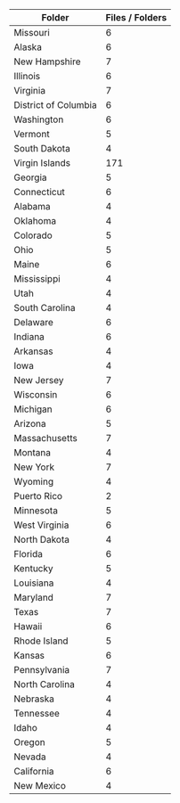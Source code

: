| Folder               |   Files / Folders |
|----------------------|-------------------|
| Missouri             |                 6 |
| Alaska               |                 6 |
| New Hampshire        |                 7 |
| Illinois             |                 6 |
| Virginia             |                 7 |
| District of Columbia |                 6 |
| Washington           |                 6 |
| Vermont              |                 5 |
| South Dakota         |                 4 |
| Virgin Islands       |               171 |
| Georgia              |                 5 |
| Connecticut          |                 6 |
| Alabama              |                 4 |
| Oklahoma             |                 4 |
| Colorado             |                 5 |
| Ohio                 |                 5 |
| Maine                |                 6 |
| Mississippi          |                 4 |
| Utah                 |                 4 |
| South Carolina       |                 4 |
| Delaware             |                 6 |
| Indiana              |                 6 |
| Arkansas             |                 4 |
| Iowa                 |                 4 |
| New Jersey           |                 7 |
| Wisconsin            |                 6 |
| Michigan             |                 6 |
| Arizona              |                 5 |
| Massachusetts        |                 7 |
| Montana              |                 4 |
| New York             |                 7 |
| Wyoming              |                 4 |
| Puerto Rico          |                 2 |
| Minnesota            |                 5 |
| West Virginia        |                 6 |
| North Dakota         |                 4 |
| Florida              |                 6 |
| Kentucky             |                 5 |
| Louisiana            |                 4 |
| Maryland             |                 7 |
| Texas                |                 7 |
| Hawaii               |                 6 |
| Rhode Island         |                 5 |
| Kansas               |                 6 |
| Pennsylvania         |                 7 |
| North Carolina       |                 4 |
| Nebraska             |                 4 |
| Tennessee            |                 4 |
| Idaho                |                 4 |
| Oregon               |                 5 |
| Nevada               |                 4 |
| California           |                 6 |
| New Mexico           |                 4 |